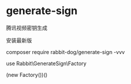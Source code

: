 # generate-sign
腾讯视频密钥生成
 
安装最新版

composer require rabbit-dog/generate-sign -vvv

use Rabbit\GenerateSign\Factory

(new Factory())()
